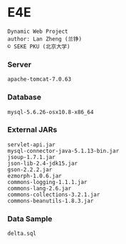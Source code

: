 # E4E
	Dynamic Web Project
	author: Lan Zheng (兰铮)
	© SEKE PKU (北京大学)

### Server
	apache-tomcat-7.0.63

### Database
	mysql-5.6.26-osx10.8-x86_64

### External JARs
	servlet-api.jar
	mysql-connector-java-5.1.13-bin.jar
	jsoup-1.7.1.jar
	json-lib-2.4-jdk15.jar
	gson-2.2.2.jar
	ezmorph-1.0.6.jar
	commons-logging-1.1.1.jar
	commons-lang-2.6.jar
	commons-collections-3.2.1.jar
	commons-beanutils-1.8.3.jar

### Data Sample
	delta.sql
